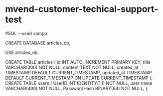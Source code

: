 # mvend-customer-techical-support-test

#SQL --used xampp

CREATE DATABASE articles_db;

USE articles_db;

CREATE TABLE articles (
    id INT AUTO_INCREMENT PRIMARY KEY,
    title VARCHAR(300) NOT NULL,
    content TEXT NOT NULL,
    created_at TIMESTAMP DEFAULT CURRENT_TIMESTAMP,
    updated_at TIMESTAMP DEFAULT CURRENT_TIMESTAMP ON UPDATE CURRENT_TIMESTAMP
);
CREATE TABLE users (
   UserID INT IDENTITY(1,1) NOT NULL,
    user name VARCHAR(400) NOT NULL,
    PasswordHash BINARY(64) NOT NULL,
);

